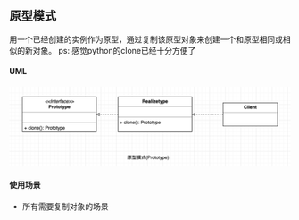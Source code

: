 ## 原型模式

用一个已经创建的实例作为原型，通过复制该原型对象来创建一个和原型相同或相似的新对象。
ps: 感觉python的clone已经十分方便了

#### UML
<div align="center"> <img src="Prototype.png"/> </div>

#### 使用场景

* 所有需要复制对象的场景
